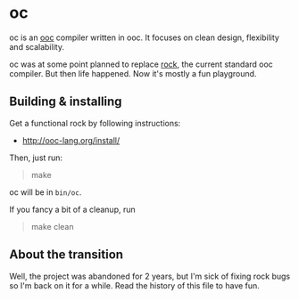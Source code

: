 # oc

oc is an [ooc][ooc] compiler written in ooc. It focuses on clean design,
flexibility and scalability.

oc was at some point planned to replace [rock][rock], the current standard ooc
compiler. But then life happened. Now it's mostly a fun playground.

[ooc]: http://ooc-lang.org
[rock]: http://github.com/nddrylliog/rock

## Building & installing

Get a functional rock by following instructions:

  * <http://ooc-lang.org/install/>

Then, just run:

> make

oc will be in `bin/oc`.

If you fancy a bit of a cleanup, run

> make clean

## About the transition

Well, the project was abandoned for 2 years, but I'm sick of fixing rock
bugs so I'm back on it for a while. Read the history of this file to
have fun.
